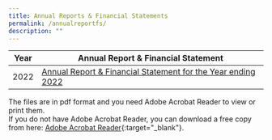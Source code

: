 ```yaml
---
title: Annual Reports & Financial Statements
permalink: /annualreportfs/
description: ""
---
```

| Year | Annual Report &amp; Financial Statement |
| -------- | -------- |
| 2022 | [Annual Report &amp; Financial Statement for the Year ending 2022](/files/Downloads/Annual%20Report%20&amp;%20FS/PEBAnnualreport2022.pdf) |


The files are in pdf format and you need Adobe Acrobat Reader to view or print them.<br>If you do not have Adobe Acrobat Reader, you can download a free copy from here: [Adobe Acrobat Reader](http://get.adobe.com/reader/){:target="_blank"}.